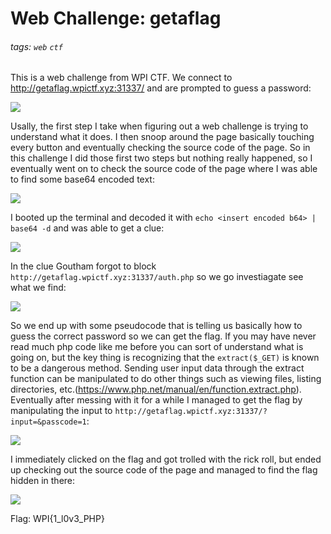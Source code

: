 # **Web Challenge: getaflag**

###### tags: `web` `ctf`

This is a web challenge from WPI CTF. We connect to http://getaflag.wpictf.xyz:31337/ and are prompted to guess a password:

![](https://i.imgur.com/um5F2IB.png)

Usally, the first step I take when figuring out a web challenge is trying to understand what it does. I then snoop around the page basically touching every button and eventually checking the source code of the page. So in this challenge I did those first two steps but nothing really happened, so I eventually went on to check the source code of the page where I was able to find some base64 encoded text:

![](https://i.imgur.com/GAm2zc6.png)

I booted up the terminal and decoded it with `echo <insert encoded b64> | base64 -d` and was able to get a clue: 

![](https://i.imgur.com/L7l5lWe.png)

In the clue Goutham forgot to block `http://getaflag.wpictf.xyz:31337/auth.php` so we go investiagate see what we find: 

![](https://i.imgur.com/LlxCrDq.png)

So we end up with some pseudocode that is telling us basically how to guess the correct password so we can get the flag. If you may have never read much php code like me before you can sort of understand what is going on, but the key thing is recognizing that the `extract($_GET)` is known to be a dangerous method. Sending user input data through the extract function can be manipulated to do other things such as viewing files, listing directories, etc.(https://www.php.net/manual/en/function.extract.php). Eventually after messing with it for a while I managed to get the flag by manipulating the input to `http://getaflag.wpictf.xyz:31337/?input=&passcode=1`: 

![](https://i.imgur.com/vZvgmbW.png)

I immediately clicked on the flag and got trolled with the rick roll, but ended up checking out the source code of the page and managed to find the flag hidden in there:

![](https://i.imgur.com/cqYLzfp.png)

Flag: WPI{1_l0v3_PHP}


